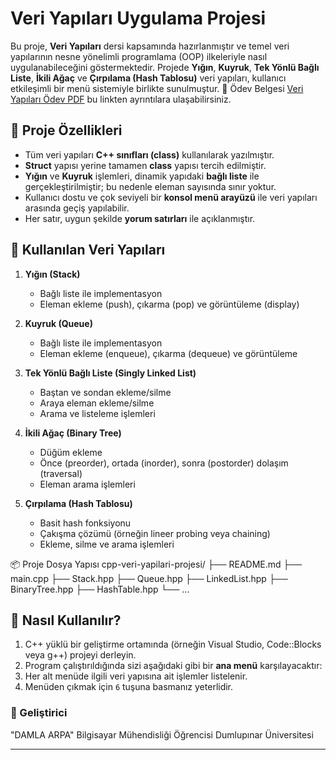 # Veri Yapıları Uygulama Projesi

Bu proje, **Veri Yapıları** dersi kapsamında hazırlanmıştır ve temel veri yapılarının nesne yönelimli programlama (OOP) ilkeleriyle nasıl uygulanabileceğini göstermektedir. Projede **Yığın**, **Kuyruk**, **Tek Yönlü Bağlı Liste**, **İkili Ağaç** ve **Çırpılama (Hash Tablosu)** veri yapıları, kullanıcı etkileşimli bir menü sistemiyle birlikte sunulmuştur. 📄 Ödev Belgesi [Veri Yapıları Ödev PDF](veri-yapilari.pdf)
 bu linkten ayrıntılara ulaşabilirsiniz.


## 📌 Proje Özellikleri

- Tüm veri yapıları **C++ sınıfları (class)** kullanılarak yazılmıştır.
- **Struct** yapısı yerine tamamen **class** yapısı tercih edilmiştir.
- **Yığın** ve **Kuyruk** işlemleri, dinamik yapıdaki **bağlı liste** ile gerçekleştirilmiştir; bu nedenle eleman sayısında sınır yoktur.
- Kullanıcı dostu ve çok seviyeli bir **konsol menü arayüzü** ile veri yapıları arasında geçiş yapılabilir.
- Her satır, uygun şekilde **yorum satırları** ile açıklanmıştır.

## 🔧 Kullanılan Veri Yapıları

1. **Yığın (Stack)**
   - Bağlı liste ile implementasyon
   - Eleman ekleme (push), çıkarma (pop) ve görüntüleme (display)

2. **Kuyruk (Queue)**
   - Bağlı liste ile implementasyon
   - Eleman ekleme (enqueue), çıkarma (dequeue) ve görüntüleme

3. **Tek Yönlü Bağlı Liste (Singly Linked List)**
   - Baştan ve sondan ekleme/silme
   - Araya eleman ekleme/silme
   - Arama ve listeleme işlemleri

4. **İkili Ağaç (Binary Tree)**
   - Düğüm ekleme
   - Önce (preorder), ortada (inorder), sonra (postorder) dolaşım (traversal)
   - Eleman arama işlemleri

5. **Çırpılama (Hash Tablosu)**
   - Basit hash fonksiyonu
   - Çakışma çözümü (örneğin lineer probing veya chaining)
   - Ekleme, silme ve arama işlemleri

📦 Proje Dosya Yapısı
cpp-veri-yapilari-projesi/
├── README.md
├── main.cpp
├── Stack.hpp
├── Queue.hpp
├── LinkedList.hpp
├── BinaryTree.hpp
├── HashTable.hpp
└── ...

## 🚀 Nasıl Kullanılır?

1. C++ yüklü bir geliştirme ortamında (örneğin Visual Studio, Code::Blocks veya g++) projeyi derleyin.
2. Program çalıştırıldığında sizi aşağıdaki gibi bir **ana menü** karşılayacaktır:
3. Her alt menüde ilgili veri yapısına ait işlemler listelenir.
4. Menüden çıkmak için `6` tuşuna basmanız yeterlidir.


### 👤 Geliştirici

"DAMLA ARPA"
Bilgisayar Mühendisliği  Öğrencisi
Dumlupınar Üniversitesi 

---



